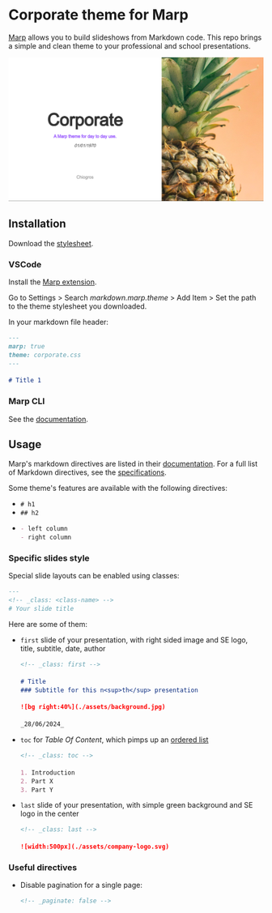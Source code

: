 # Corporate theme for Marp
[Marp](https://marp.app) allows you to build slideshows from Markdown code. This repo brings a simple and clean theme to your professional and school presentations.

 ![](./doc/assets/light-purple.png)

## Installation
Download the [stylesheet](corporate.css).

### VSCode
Install the [Marp extension](https://marketplace.visualstudio.com/items?itemName=marp-team.marp-vscode).

Go to Settings > Search _markdown.marp.theme_ > Add Item > Set the path to the theme stylesheet you downloaded.

In your markdown file header:
```md
---
marp: true
theme: corporate.css
---

# Title 1
```

### Marp CLI
See the [documentation](https://marpit.marp.app/usage?id=apply-theme).


## Usage
Marp's markdown directives are listed in their [documentation](https://marpit.marp.app/markdown).
For a full list of Markdown directives, see the [specifications](https://spec.commonmark.org/current/).

Some theme's features are available with the following directives:
- `# h1`
- `## h2`
- ```md
  - left column
  - right column
  ```

### Specific slides style
Special slide layouts can be enabled using classes:
```md
---
<!-- _class: <class-name> -->
# Your slide title
```

Here are some of them:
- `first` slide of your presentation, with right sided image and SE logo, title, subtitle, date, author
  ```md
  <!-- _class: first -->

  # Title
  ### Subtitle for this n<sup>th</sup> presentation

  ![bg right:40%](./assets/background.jpg)

  _28/06/2024_
  ```

- `toc` for _Table Of Content_, which pimps up an [ordered list](https://spec.commonmark.org/0.31.2/#ordered-list-marker)
  ```md
  <!-- _class: toc -->

  1. Introduction
  2. Part X
  3. Part Y
  ```
- `last` slide of your presentation, with simple green background and SE logo in the center
  ```md
  <!-- _class: last -->

  ![width:500px](./assets/company-logo.svg)
  ```

### Useful directives
- Disable pagination for a single page:
  ```md
  <!-- _paginate: false -->
  ```
